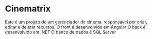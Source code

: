 # Cinematrix

Este é um projeto de um gerenciador de cinema, responsável por criar, editar e deletar recursos.
O front é desenvolvido em Angular
O back é desenvolvido em .NET
O banco de dados é SQL Server
